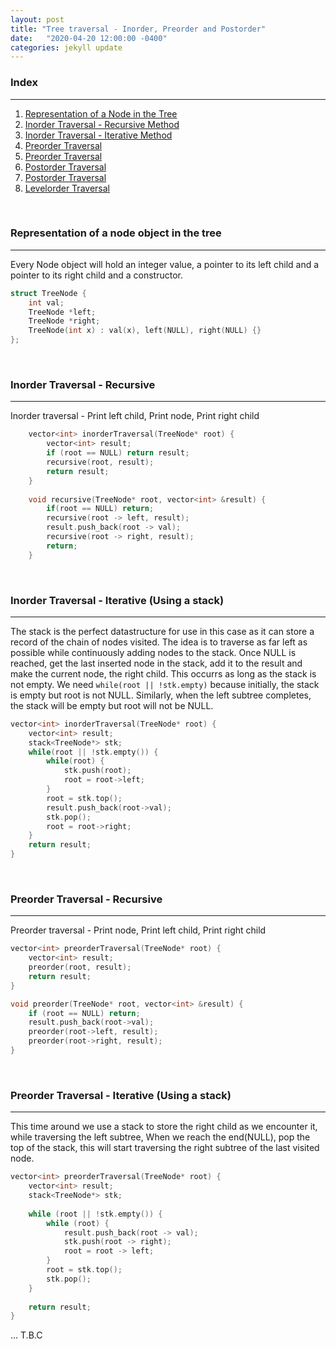 ```yaml
---
layout: post
title: "Tree traversal - Inorder, Preorder and Postorder"
date:   "2020-04-20 12:00:00 -0400"
categories: jekyll update
---
```

### Index
-------
1. [Representation of a Node in the Tree](#representation)
2. [Inorder Traversal - Recursive Method](#inorder_recursive)
3. [Inorder Traversal - Iterative Method](#inorder_iterative)
4. [Preorder Traversal](#preorder_recursive)
5. [Preorder Traversal](#preorder_iterative)
6. [Postorder Traversal](#postorder_recursive)
7. [Postorder Traversal](#postorder_iterative)
8. [Levelorder Traversal](#levelorder_traversal)

&nbsp;

### <a name="representation"></a> Representation of a node object in the tree
-------
Every Node object will hold an integer value, a pointer to its left child and a pointer to its right child and a constructor.

```cpp
struct TreeNode {
    int val;
    TreeNode *left;
    TreeNode *right;
    TreeNode(int x) : val(x), left(NULL), right(NULL) {}
};
```

&nbsp;

### <a name="inorder_recursive"></a> Inorder Traversal - Recursive
-------
Inorder traversal - Print left child, Print node, Print right child

```cpp
    vector<int> inorderTraversal(TreeNode* root) {
        vector<int> result;
        if (root == NULL) return result;
        recursive(root, result);
        return result;
    }
    
    void recursive(TreeNode* root, vector<int> &result) {
        if(root == NULL) return;
        recursive(root -> left, result);
        result.push_back(root -> val);
        recursive(root -> right, result);
        return;
    }
```

&nbsp;

### <a name="inorder_iterative"></a> Inorder Traversal - Iterative (Using a stack)
-------
The stack is the perfect datastructure for use in this case as it can store a record of the chain of nodes visited.
The idea is to traverse as far left as possible while continuously adding nodes to the stack. Once NULL is reached, get the last inserted node in the stack, add it to the result and make the current node, the right child. This occurrs as long as the stack is not empty. We need `while(root || !stk.empty)` because initially, the stack is empty but root is not NULL. Similarly, when the left subtree completes, the stack will be empty but root will not be NULL.

```cpp
vector<int> inorderTraversal(TreeNode* root) {
    vector<int> result;
    stack<TreeNode*> stk;
    while(root || !stk.empty()) {
        while(root) {
            stk.push(root);
            root = root->left;
        }
        root = stk.top();
        result.push_back(root->val);
        stk.pop();
        root = root->right;
    }
    return result;
}
```

&nbsp;

### <a name="preorder_recursive"></a> Preorder Traversal - Recursive
-------
Preorder traversal - Print node, Print left child, Print right child

```cpp
vector<int> preorderTraversal(TreeNode* root) {
    vector<int> result;
    preorder(root, result);
    return result;
}

void preorder(TreeNode* root, vector<int> &result) {
    if (root == NULL) return;
    result.push_back(root->val);
    preorder(root->left, result);
    preorder(root->right, result);
}
```

&nbsp;

### <a name="preorder_iterative"></a> Preorder Traversal - Iterative (Using a stack)
-------
This time around we use a stack to store the right child as we encounter it, while traversing the left subtree,
When we reach the end(NULL), pop the top of the stack, this will start traversing the right subtree of the last visited node.

```cpp
vector<int> preorderTraversal(TreeNode* root) {
    vector<int> result;
    stack<TreeNode*> stk;
    
    while (root || !stk.empty()) {
        while (root) {
            result.push_back(root -> val);
            stk.push(root -> right);
            root = root -> left;
        }
        root = stk.top();
        stk.pop();
    }
    
    return result;
}
```

... T.B.C